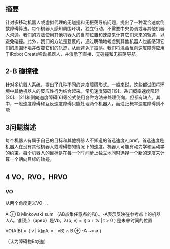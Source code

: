 ## 摘要

针对多移动机器人或虚拟代理的无碰撞和无振荡导航问题，提出了一种混合速度倒数障碍算法。每个机器人感知周围环境，独立行动，不需要中央协调或与其他机器人沟通。我们的方法使用其他机器人的当前位置和速度来计算它们未来的轨迹，以避免碰撞。此外，我们的方法是互反的，通过明确地考虑到其他机器人也能感知它们的周围环境并改变它们的轨迹，从而避免了振荡。我们将混合反向速度障碍应用于iRobot Create移动机器人，并演示了直接、无碰撞和无振荡导航。

## 2-B 碰撞锥

针对多机器人系统，提出了几种不同的速度障碍形式。一般来说，这些都试图将环境中其他机器人的反应性行为结合起来。常见速度障碍[19]、递归概率速度障碍[20]、[21]和倒向速度障碍[6]等公式使用各种方法来处理倒向，但都有缺点。其中，一般速度障碍和互反速度障碍只能处理两个机器人，而递归概率速度障碍则不能

## 3问题描述

每个机器人有属于自己的目标和其他机器人不知道的首选速度v_pref。首选速度是机器人在没有其他机器人或障碍物的情况下的速度。机器人可能有动力学和运动学的约束。每个机器人的目标是在每一个时间步上独立地同时选择一个新的速度来计算一个朝向目标的轨迹，

## 4 VO，RVO，HRVO

### VO

从两个角度定义VO：.

A ⊕ B  Minkowski sum （AB点集任意点的和）。-A表示反映在参考点上的机器人A。锥顶点（apex）是Vb。λ(p; v) = ｛   p + tv | t > 0 ｝是未来时间的位置

VO(A|B) = ｛ v | λ(pA, v - vB) ∩ B ⊕ -A ~= ∅  ｝

（认为障碍物B匀速）